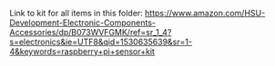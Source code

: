 Link to kit for all items in this folder: 
https://www.amazon.com/HSU-Development-Electronic-Components-Accessories/dp/B073WVFGMK/ref=sr_1_4?s=electronics&ie=UTF8&qid=1530635639&sr=1-4&keywords=raspberry+pi+sensor+kit
